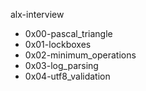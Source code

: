 alx-interview

* 0x00-pascal_triangle
* 0x01-lockboxes
* 0x02-minimum_operations
*  0x03-log_parsing
* 0x04-utf8_validation
